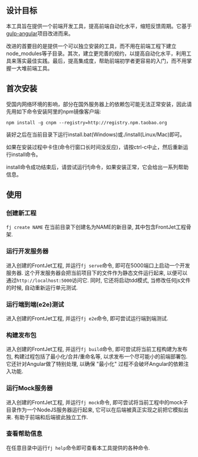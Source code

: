 ## 设计目标

本工具旨在提供一个前端开发工具，提高前端自动化水平，缩短反馈周期。它基于[gulp-angular](https://github.com/Swiip/generator-gulp-angular)项目改进而来。

改进的首要目的是提供一个可以独立安装的工具，而不用在前端工程下建立node_modules等子目录。其次，建立更完善的规约，以提高自动化水平，利用工具来落实最佳实践。最后，提高集成度，帮助前端初学者更容易的入门，而不用掌握一大堆前端工具。

## 首次安装

受国内网络环境的影响，部分在国外服务器上的依赖包可能无法正常安装，因此请先用如下命令安装阿里的npm镜像客户端:

`npm install -g cnpm --registry=http://registry.npm.taobao.org`

装好之后在当前目录下运行install.bat(Windows)或./install(Linux/Mac)即可。

如果在安装过程中卡住(命令行窗口长时间没反应)，请按ctrl-c中止，然后重新运行install命令。

install命令成功结束后，请尝试运行fj命令，如果安装正常，它会给出一系列帮助信息。

## 使用

### 创建新工程

`fj create NAME` 在当前目录下创建名为NAME的新目录, 其中包含FrontJet工程骨架.

### 运行开发服务器

进入创建的FrontJet工程, 并运行`fj serve`命令, 即可在5000端口上启动一个开发服务器. 这个开发服务器会把当前项目下的文件作为静态文件运行起来, 以便可以通过`http://localhost:5000`访问它. 同时, 它还将启动tdd模式, 当修改任何js文件的时候, 自动重新运行单元测试.

### 运行端到端(e2e)测试

进入创建的FrontJet工程, 并运行`fj e2e`命令, 即可尝试运行端到端测试.

### 构建发布包

进入创建的FrontJet工程, 并运行`fj build`命令, 即可尝试将当前工程构建为发布包, 构建过程包括了最小化/合并/重命名等, 以求发布一个尽可能小的前端部署包. 它还针对Angular做了特别处理, 以确保 "最小化" 过程不会破坏Angular的依赖注入功能.

### 运行Mock服务器

进入创建的FrontJet工程, 并运行`fj mock`命令, 即可尝试将当前工程中的mock子目录作为一个NodeJS服务器运行起来, 它可以在后端被真正实现之前把它模拟出来. 有助于前端和后端彼此独立工作.

### 查看帮助信息

在任意目录中运行`fj help`命令即可查看本工具提供的各种命令.
